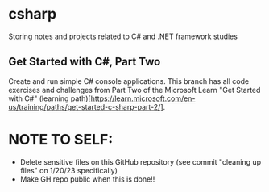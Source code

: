 # csharp
Storing notes and projects related to C# and .NET framework studies

## Get Started with C#, Part Two
Create and run simple C# console applications.
This branch has all code exercises and challenges from Part Two of the Microsoft Learn "Get Started with C#" (learning path)[https://learn.microsoft.com/en-us/training/paths/get-started-c-sharp-part-2/].

# NOTE TO SELF:
- Delete sensitive files on this GitHub repository (see commit "cleaning up files" on 1/20/23 specifically) 
- Make GH repo public when this is done!!